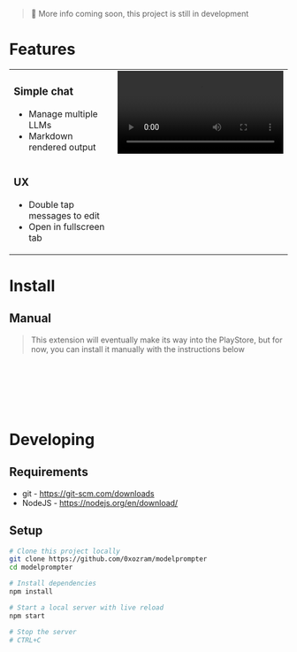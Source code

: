 > 👋 More info coming soon, this project is still in development

# Features
<table style="width: 100%">
  <tbody>
    <tr style="vertical-align: top">
      <td valign="top">
        <h3>Simple chat</h3>
        <ul>
          <li>Manage multiple LLMs</li>
          <li>Markdown rendered output</li>
        </ul>
        <img width=350 height=0 />
        <h3>UX</h3>
        <ul>
          <li>Double tap messages to edit</li>
          <li>Open in fullscreen tab</li>
        </ul>
      </td>
      <td>
        <video style="width: 300px" src="https://github.com/0xozram/modelprompter/assets/151397270/196a2ff9-fb5f-4e5f-a510-688c389a67b1"></video>
      </td>
    </tr>
  </tbody>
</table>
  

# Install
## Manual
> This extension will eventually make its way into the PlayStore, but for now, you can install it manually with the instructions below

<br>
<br>
<br>
<br>
<br>

# Developing
## Requirements
- git - https://git-scm.com/downloads
- NodeJS - https://nodejs.org/en/download/

## Setup
```bash
# Clone this project locally
git clone https://github.com/0xozram/modelprompter
cd modelprompter

# Install dependencies
npm install

# Start a local server with live reload
npm start

# Stop the server
# CTRL+C
```
